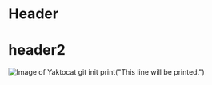 # Header
# header2
![Image of Yaktocat](https://octodex.github.com/images/yaktocat.png)
git init
print("This line will be printed.")

